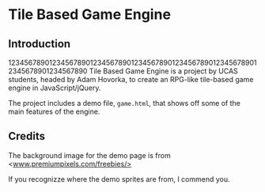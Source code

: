 Tile Based Game Engine
======================


Introduction
------------

12345678901234567890123456789012345678901234567890123456789012345678901234567890
Tile Based Game Engine  is a project  by UCAS students,  headed by Adam Hovorka,
to create an RPG-like tile-based game engine in JavaScript/jQuery.

The project includes a demo file,  `game.html`,  that shows off some of the main
features of the engine.


Credits
-------

The background image for the demo page is from <www.premiumpixels.com/freebies/>

If you recognizze where the demo sprites are from, I commend you.
